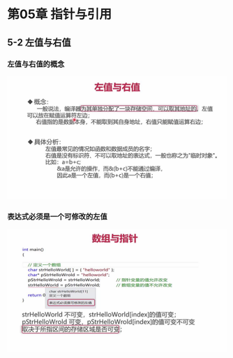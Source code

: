# 第05章 指针与引用

## 5-2 左值与右值

### 左值与右值的概念
![左值与右值的概念](images/左值与右值的概念.jpg)

### 表达式必须是一个可修改的左值
![表达式必须是一个可修改的左值](images/表达式必须是一个可修改的左值.jpg)
